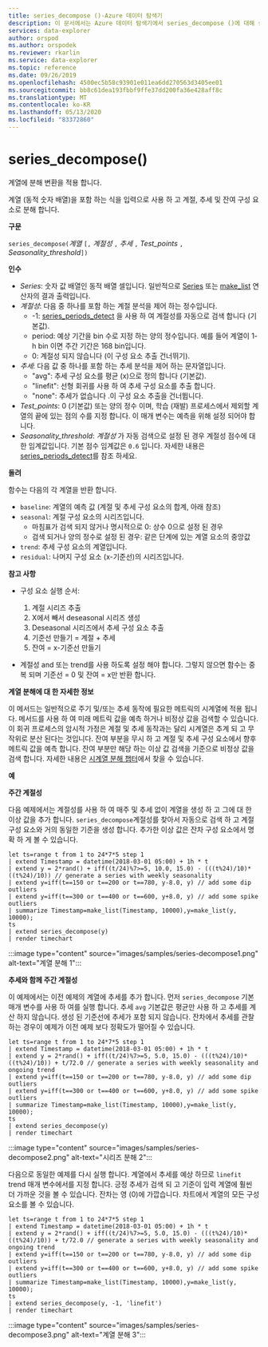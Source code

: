 ```yaml
---
title: series_decompose ()-Azure 데이터 탐색기
description: 이 문서에서는 Azure 데이터 탐색기에서 series_decompose ()에 대해 설명 합니다.
services: data-explorer
author: orspod
ms.author: orspodek
ms.reviewer: rkarlin
ms.service: data-explorer
ms.topic: reference
ms.date: 09/26/2019
ms.openlocfilehash: 4500ec5b58c93901e011ea6dd270563d3405ee01
ms.sourcegitcommit: bb8c61dea193fbbf9ffe37dd200fa36e428aff8c
ms.translationtype: MT
ms.contentlocale: ko-KR
ms.lasthandoff: 05/13/2020
ms.locfileid: "83372860"
---
```

# <a name="series_decompose"></a>series_decompose()

계열에 분해 변환을 적용 합니다.  

계열 (동적 숫자 배열)을 포함 하는 식을 입력으로 사용 하 고 계절, 추세 및 잔여 구성 요소로 분해 합니다.
 
**구문**

`series_decompose(`*계열* `[,` *계절성* `,` *추세* `,` *Test_points* `,` *Seasonality_threshold*`])`

**인수**

* *Series*: 숫자 값 배열인 동적 배열 셀입니다. 일반적으로 [Series](make-seriesoperator.md) 또는 [make_list](makelist-aggfunction.md) 연산자의 결과 출력입니다.
* *계절성*: 다음 중 하나를 포함 하는 계절 분석을 제어 하는 정수입니다.
    * -1: [series_periods_detect](series-periods-detectfunction.md) 을 사용 하 여 계절성를 자동으로 검색 합니다 (기본값).
    * period: 예상 기간을 bin 수로 지정 하는 양의 정수입니다. 예를 들어 계열이 1-h bin 이면 주간 기간은 168 bin입니다.
    * 0: 계절성 되지 않습니다 (이 구성 요소 추출 건너뛰기).    
* *추세*: 다음 값 중 하나를 포함 하는 추세 분석을 제어 하는 문자열입니다.
    * "avg": 추세 구성 요소를 평균 (x)으로 정의 합니다 (기본값).
    * "linefit": 선형 회귀를 사용 하 여 추세 구성 요소를 추출 합니다.
    * "none": 추세가 없습니다 .이 구성 요소 추출을 건너뜁니다.    
* *Test_points*: 0 (기본값) 또는 양의 정수 이며, 학습 (재발) 프로세스에서 제외할 계열의 끝에 있는 점의 수를 지정 합니다. 이 매개 변수는 예측을 위해 설정 되어야 합니다.
* *Seasonality_threshold*: *계절성* 가 자동 검색으로 설정 된 경우 계절성 점수에 대 한 임계값입니다. 기본 점수 임계값은 `0.6` 입니다. 자세한 내용은 [series_periods_detect](series-periods-detectfunction.md)를 참조 하세요.

**돌려**

 함수는 다음의 각 계열을 반환 합니다.

* `baseline`: 계열의 예측 값 (계절 및 추세 구성 요소의 합계, 아래 참조)
* `seasonal`: 계절 구성 요소의 시리즈입니다.
    * 마침표가 검색 되지 않거나 명시적으로 0: 상수 0으로 설정 된 경우
    * 검색 되거나 양의 정수로 설정 된 경우: 같은 단계에 있는 계열 요소의 중앙값
* `trend`: 추세 구성 요소의 계열입니다.
* `residual`: 나머지 구성 요소 (x-기준선)의 시리즈입니다.
  

**참고 사항**

* 구성 요소 실행 순서:
    1. 계절 시리즈 추출
    2. X에서 빼서 deseasonal 시리즈 생성
    3. Deseasonal 시리즈에서 추세 구성 요소 추출
    4. 기준선 만들기 = 계절 + 추세
    5. 잔여 = x-기준선 만들기
    
* 계절성 and 또는 trend를 사용 하도록 설정 해야 합니다. 그렇지 않으면 함수는 중복 되며 기준선 = 0 및 잔여 = x만 반환 합니다.

**계열 분해에 대 한 자세한 정보**

이 메서드는 일반적으로 주기 및/또는 추세 동작에 필요한 메트릭의 시계열에 적용 됩니다. 메서드를 사용 하 여 미래 메트릭 값을 예측 하거나 비정상 값을 검색할 수 있습니다. 이 회귀 프로세스의 암시적 가정은 계절 및 추세 동작과는 달리 시계열은 추계 되 고 무작위로 분산 된다는 것입니다. 잔여 부분을 무시 하 고 계절 및 추세 구성 요소에서 향후 메트릭 값을 예측 합니다. 잔여 부분만 해당 하는 이상 값 검색을 기준으로 비정상 값을 검색 합니다. 자세한 내용은 [시계열 분해 챕터](https://www.otexts.org/fpp/6)에서 찾을 수 있습니다.

**예**

**주간 계절성**

다음 예제에서는 계절성를 사용 하 여 매주 및 추세 없이 계열을 생성 하 고 그에 대 한 이상 값을 추가 합니다. `series_decompose`계절성를 찾아서 자동으로 검색 하 고 계절 구성 요소와 거의 동일한 기준을 생성 합니다. 추가한 이상 값은 잔차 구성 요소에서 명확 하 게 볼 수 있습니다.

<!-- csl: https://help.kusto.windows.net:443/Samples -->
```kusto
let ts=range t from 1 to 24*7*5 step 1 
| extend Timestamp = datetime(2018-03-01 05:00) + 1h * t 
| extend y = 2*rand() + iff((t/24)%7>=5, 10.0, 15.0) - (((t%24)/10)*((t%24)/10)) // generate a series with weekly seasonality
| extend y=iff(t==150 or t==200 or t==780, y-8.0, y) // add some dip outliers
| extend y=iff(t==300 or t==400 or t==600, y+8.0, y) // add some spike outliers
| summarize Timestamp=make_list(Timestamp, 10000),y=make_list(y, 10000);
ts 
| extend series_decompose(y)
| render timechart  
```

:::image type="content" source="images/samples/series-decompose1.png" alt-text="계열 분해 1":::

**추세와 함께 주간 계절성**

이 예제에서는 이전 예제의 계열에 추세를 추가 합니다. 먼저 `series_decompose` 기본 매개 변수를 사용 하 여를 실행 합니다. 추세 `avg` 기본값은 평균만 사용 하 고 추세를 계산 하지 않습니다. 생성 된 기준선에 추세가 포함 되지 않습니다. 잔차에서 추세를 관찰 하는 경우이 예제가 이전 예제 보다 정확도가 떨어질 수 있습니다.

<!-- csl: https://help.kusto.windows.net:443/Samples -->
```kusto
let ts=range t from 1 to 24*7*5 step 1 
| extend Timestamp = datetime(2018-03-01 05:00) + 1h * t 
| extend y = 2*rand() + iff((t/24)%7>=5, 5.0, 15.0) - (((t%24)/10)*((t%24)/10)) + t/72.0 // generate a series with weekly seasonality and ongoing trend
| extend y=iff(t==150 or t==200 or t==780, y-8.0, y) // add some dip outliers
| extend y=iff(t==300 or t==400 or t==600, y+8.0, y) // add some spike outliers
| summarize Timestamp=make_list(Timestamp, 10000),y=make_list(y, 10000);
ts 
| extend series_decompose(y)
| render timechart  
```

:::image type="content" source="images/samples/series-decompose2.png" alt-text="시리즈 분해 2":::

다음으로 동일한 예제를 다시 실행 합니다. 계열에서 추세를 예상 하므로 `linefit` trend 매개 변수에서를 지정 합니다. 긍정 추세가 검색 되 고 기준이 입력 계열에 훨씬 더 가까운 것을 볼 수 있습니다. 잔차는 영 (0)에 가깝습니다. 차트에서 계열의 모든 구성 요소를 볼 수 있습니다.

<!-- csl: https://help.kusto.windows.net:443/Samples -->
```kusto
let ts=range t from 1 to 24*7*5 step 1 
| extend Timestamp = datetime(2018-03-01 05:00) + 1h * t 
| extend y = 2*rand() + iff((t/24)%7>=5, 5.0, 15.0) - (((t%24)/10)*((t%24)/10)) + t/72.0 // generate a series with weekly seasonality and ongoing trend
| extend y=iff(t==150 or t==200 or t==780, y-8.0, y) // add some dip outliers
| extend y=iff(t==300 or t==400 or t==600, y+8.0, y) // add some spike outliers
| summarize Timestamp=make_list(Timestamp, 10000),y=make_list(y, 10000);
ts 
| extend series_decompose(y, -1, 'linefit')
| render timechart  
```

:::image type="content" source="images/samples/series-decompose3.png" alt-text="계열 분해 3":::
